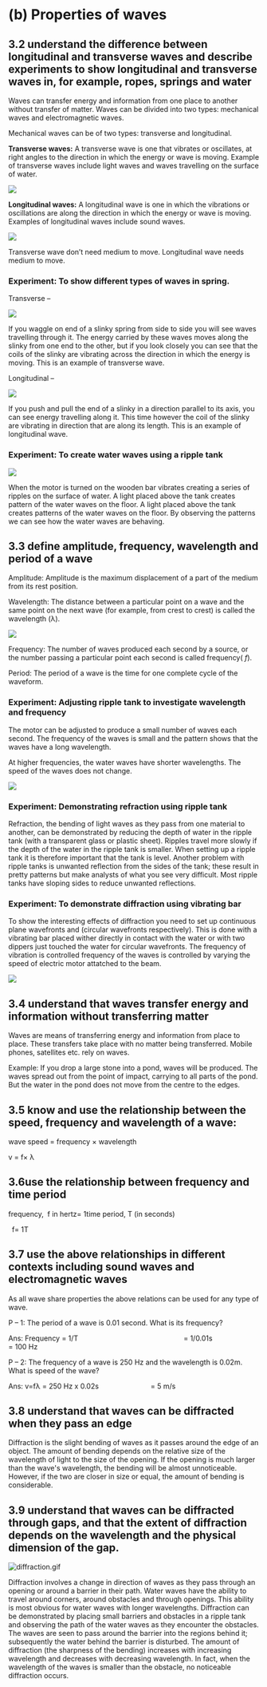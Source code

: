 # (b) Properties of waves

## **3.2 understand the difference between longitudinal and transverse waves and describe experiments to show longitudinal and transverse waves in, for example, ropes, springs and water**

Waves can transfer energy and information from one place to another without transfer of matter. Waves can be divided into two types: mechanical waves and electromagnetic waves.

Mechanical waves can be of two types: transverse and longitudinal.

**Transverse waves:** A transverse wave is one that vibrates or oscillates, at right angles to the direction in which the energy or wave is moving. Example of transverse waves include light waves and waves travelling on the surface of water.

![](../images/Aspose.Words.c1b9a4dc-6c4d-413f-80a3-1828319749d9.092.png)

**Longitudinal waves:** A longitudinal wave is one in which the vibrations or oscillations are along the direction in which the energy or wave is moving. Examples of longitudinal waves include sound waves.

![](../images/Aspose.Words.c1b9a4dc-6c4d-413f-80a3-1828319749d9.093.png)

Transverse wave don’t need medium to move. Longitudinal wave needs medium to move.

### Experiment: To show different types of waves in spring.

Transverse –

![](../images/Aspose.Words.c1b9a4dc-6c4d-413f-80a3-1828319749d9.094.png)

If you waggle on end of a slinky spring from side to side you will see waves travelling through it. The energy carried by these waves moves along the slinky from one end to the other, but if you look closely you can see that the coils of the slinky are vibrating across the direction in which the energy is moving. This is an example of transverse wave.

Longitudinal –

![](../images/Aspose.Words.c1b9a4dc-6c4d-413f-80a3-1828319749d9.095.png)

If you push and pull the end of a slinky in a direction parallel to its axis, you can see energy travelling along it. This time however the coil of the slinky are vibrating in direction that are along its length. This is an example of longitudinal wave.

### Experiment: To create water waves using a ripple tank

![](../images/Aspose.Words.c1b9a4dc-6c4d-413f-80a3-1828319749d9.096.png)

When the motor is turned on the wooden bar vibrates creating a series of ripples on the surface of water. A light placed above the tank creates pattern of the water waves on the floor. A light placed above the tank creates patterns of the water waves on the floor. By observing the patterns we can see how the water waves are behaving.

## **3.3 define amplitude, frequency, wavelength and period of a wave**

Amplitude: Amplitude is the maximum displacement of a part of the medium from its rest position.

Wavelength: The distance between a particular point on a wave and the same point on the next wave (for example, from crest to crest) is called the wavelength (λ).

![](../images/Aspose.Words.c1b9a4dc-6c4d-413f-80a3-1828319749d9.097.png)

Frequency: The number of waves produced each second by a source, or the number passing a particular point each second is called frequency( *f*).

Period: The period of a wave is the time for one complete cycle of the waveform.

### Experiment: Adjusting ripple tank to investigate wavelength and frequency

The motor can be adjusted to produce a small number of waves each second. The frequency of the waves is small and the pattern shows that the waves have a long wavelength.

At higher frequencies, the water waves have shorter wavelengths. The speed of the waves does not change.

![](../images/Aspose.Words.c1b9a4dc-6c4d-413f-80a3-1828319749d9.098.png)

### Experiment: Demonstrating refraction using ripple tank

Refraction, the bending of light waves as they pass from one material to another, can be demonstrated by reducing the depth of water in the ripple tank (with a transparent glass or plastic sheet). Ripples travel more slowly if the depth of the water in the ripple tank is smaller. When setting up a ripple tank it is therefore important that the tank is level. Another problem with ripple tanks is unwanted reflection from the sides of the tank; these result in pretty patterns but make analysts of what you see very difficult. Most ripple tanks have sloping sides to reduce unwanted reflections.

### Experiment: To demonstrate diffraction using vibrating bar

To show the interesting effects of diffraction you need to set up continuous plane wavefronts and (circular wavefronts respectively). This is done with a vibrating bar placed wither directly in contact with the water or with two dippers just touched the water for circular wavefronts. The frequency of vibration is controlled frequency of the waves is controlled by varying the speed of electric motor attatched to the beam.

![](../images/Aspose.Words.c1b9a4dc-6c4d-413f-80a3-1828319749d9.099.png)

## **3.4 understand that waves transfer energy and information without transferring matter**

Waves are means of transferring energy and information from place to place. These transfers take place with no matter being transferred. Mobile phones, satellites etc. rely on waves.

Example: If you drop a large stone into a pond, waves will be produced. The waves spread out from the point of impact, carrying to all parts of the pond. But the water in the pond does not move from the centre to the edges.

## **3.5 know and use the relationship between the speed, frequency and wavelength of a wave:**

wave speed = frequency × wavelength

v = f× λ

## **3.6use the relationship between frequency and time period**

frequency,  f in hertz= 1time period, T (in seconds)

` `f= 1T

## **3.7 use the above relationships in different contexts including sound waves and electromagnetic waves**

As all wave share properties the above relations can be used for any type of wave.

P – 1: The period of a wave is 0.01 second. What is its frequency?

Ans: Frequency = 1/T
`                             `= 1/0.01s
`                             `= 100 Hz

P – 2: The frequency of a wave is 250 Hz and the wavelength is 0.02m. What is speed of the wave?

Ans: v=fλ
= 250 Hz x 0.02s
`              `= 5 m/s

## **3.8 understand that waves can be diffracted when they pass an edge**

Diffraction is the slight bending of waves as it passes around the edge of an object. The amount of bending depends on the relative size of the wavelength of light to the size of the opening. If the opening is much larger than the wave's wavelength, the bending will be almost unnoticeable. However, if the two are closer in size or equal, the amount of bending is considerable.

## **3.9 understand that waves can be diffracted through gaps, and that the extent of diffraction depends on the wavelength and the physical dimension of the gap.**

![diffraction.gif](../images/Aspose.Words.c1b9a4dc-6c4d-413f-80a3-1828319749d9.100.png)

Diffraction involves a change in direction of waves as they pass through an opening or around a barrier in their path. Water waves have the ability to travel around corners, around obstacles and through openings. This ability is most obvious for water waves with longer wavelengths. Diffraction can be demonstrated by placing small barriers and obstacles in a ripple tank and observing the path of the water waves as they encounter the obstacles. The waves are seen to pass around the barrier into the regions behind it; subsequently the water behind the barrier is disturbed. The amount of diffraction (the sharpness of the bending) increases with increasing wavelength and decreases with decreasing wavelength. In fact, when the wavelength of the waves is smaller than the obstacle, no noticeable diffraction occurs.
